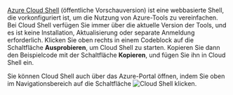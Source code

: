 [Azure Cloud Shell](https://docs.microsoft.com/azure/cloud-shell/quickstart) (öffentliche Vorschauversion) ist eine webbasierte Shell, die vorkonfiguriert ist, um die Nutzung von Azure-Tools zu vereinfachen. Bei Cloud Shell verfügen Sie immer über die aktuelle Version der Tools, und es ist keine Installation, Aktualisierung oder separate Anmeldung erforderlich. Klicken Sie oben rechts in einem Codeblock auf die Schaltfläche **Ausprobieren**, um Cloud Shell zu starten. Kopieren Sie dann den Beispielcode mit der Schaltfläche **Kopieren**, und fügen Sie ihn in Cloud Shell ein.

Sie können Cloud Shell auch über das Azure-Portal öffnen, indem Sie oben im Navigationsbereich auf die Schaltfläche ![Cloud Shell](../media/cloud-shell-try-it/cs-button.png) klicken. 
 



